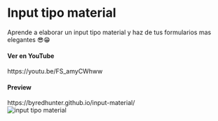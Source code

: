 # Input tipo material
Aprende a elaborar un input tipo material y haz de tus formularios mas elegantes 😎😁
</br>
<h4>Ver en YouTube</h4>
https://youtu.be/FS_amyCWhww
</br>
<h4>Preview</h4>
https://byredhunter.github.io/input-material/
</br>
<img src='https://repository-images.githubusercontent.com/334186822/a0212600-621e-11eb-82ad-3e588dd43a48' alt='input tipo material' />
